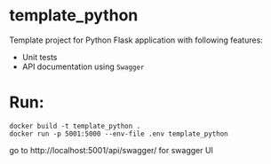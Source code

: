 # template_python
Template project for Python Flask application with following features:

- Unit tests
- API documentation using `Swagger`


# Run:
```
docker build -t template_python .
docker run -p 5001:5000 --env-file .env template_python
```
go to http://localhost:5001/api/swagger/ for swagger UI